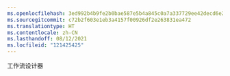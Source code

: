 ```yaml
---
ms.openlocfilehash: 3ed992b4b9fe2b0bae587e5b4a845c0a7a337729ee42decd6e2ceda3ef26e1d1
ms.sourcegitcommit: c72b2f603e1eb3a4157f00926df2e263831ea472
ms.translationtype: HT
ms.contentlocale: zh-CN
ms.lasthandoff: 08/12/2021
ms.locfileid: "121425425"
---
```

工作流设计器